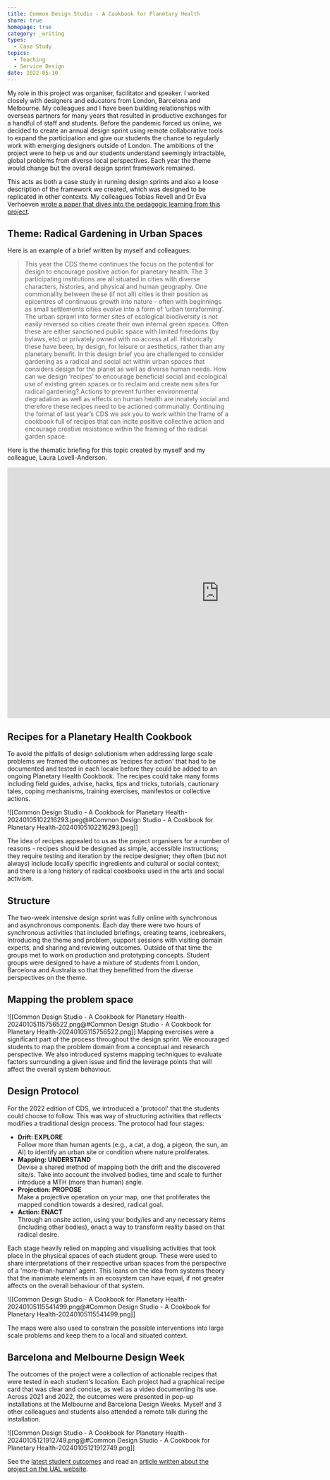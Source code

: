 ```yaml
---
title: Common Design Studio - A Cookbook for Planetary Health
share: true
homepage: true
category: _writing
types:
  - Case Study
topics:
  - Teaching
  - Service Design
date: 2022-05-10
---
```



My role in this project was organiser, facilitator and speaker. I worked closely with designers and educators from London, Barcelona and Melbourne. My colleagues and I have been building relationships with overseas partners for many years that resulted in productive exchanges for a handful of staff and students. Before the pandemic forced us online, we decided to create an annual design sprint using remote collaborative tools to expand the participation and give our students the chance to regularly work with emerging designers outside of London. The ambitions of the project were to help us and our students understand seemingly intractable, global problems from diverse local perspectives. Each year the theme would change but the overall design sprint framework remained. 

This acts as both a case study in running design sprints and also a loose description of the framework we created, which was designed to be replicated in other contexts. My colleagues Tobias Revell and Dr Eva Verhoeven [wrote a paper that dives into the pedagogic learning from this project](https://ualresearchonline.arts.ac.uk/id/eprint/14432/). 

## Theme: Radical Gardening in Urban Spaces

Here is an example of a brief written by myself and colleagues: 

> This year the CDS theme continues the focus on the potential for design to encourage positive action for planetary health. The 3 participating institutions are all situated in cities with diverse characters, histories, and physical and human geography. One commonality between these (if not all) cities is their position as epicentres of continuous growth into nature - often with beginnings as small settlements cities evolve into a form of ‘urban terraforming’. The urban sprawl into former sites of ecological biodiversity is not easily reversed so cities create their own internal green spaces. Often these are either sanctioned public space with limited freedoms (by bylaws, etc) or privately owned with no access at all. Historically these have been, by design, for leisure or aesthetics, rather than any planetary benefit. In this design brief you are challenged to consider gardening as a radical and social act within urban spaces that considers design for the planet as well as diverse human needs. How can we design ‘recipes’ to encourage beneficial social and ecological use of existing green spaces or to reclaim and create new sites for radical gardening? Actions to prevent further environmental degradation as well as effects on human health are innately social and therefore these recipes need to be actioned communally. Continuing the format of last year’s CDS we ask you to work within the frame of a cookbook full of recipes that can incite positive collective action and encourage creative resistance within the framing of the radical garden space.     

Here is the thematic briefing for this topic created by myself and my colleague, Laura Lovell-Anderson. 

<iframe src="https://docs.google.com/presentation/d/e/2PACX-1vRk8_jYzC1gftyUtV0sKfkl-0ZIYg70I_avcMu91PaB8itoIEfgu0C_1JATAPVZRfTn9ym7WsVty6kf/embed?start=false&loop=false&delayms=3000" frameborder="0" width="960" height="569" allowfullscreen="true" mozallowfullscreen="true" webkitallowfullscreen="true"></iframe>

## Recipes for a Planetary Health Cookbook

To avoid the pitfalls of design solutionism when addressing large scale problems we framed the outcomes as 'recipes for action' that had to be documented and tested in each locale before they could be added to an ongoing Planetary Health Cookbook. The recipes could take many forms including field guides, advise, hacks, tips and tricks, tutorials, cautionary tales, coping mechanisms, training exercises, manifestos or collective actions. 

![[Common Design Studio - A Cookbook for Planetary Health-20240105102216293.jpeg@#Common Design Studio - A Cookbook for Planetary Health-20240105102216293.jpeg]]

The idea of recipes appealed to us as the project organisers for a number of reasons - recipes should be designed as simple, accessible instructions; they require testing and iteration by the recipe designer; they often (but not always) include locally specific ingredients and cultural or social context; and there is a long history of radical cookbooks used in the arts and social activism.      

## Structure 

The two-week intensive design sprint was fully online with synchronous and asynchronous components. Each day there were two hours of synchronous activities that included briefings, creating teams, icebreakers, introducing the theme and problem, support sessions with visiting domain experts, and sharing and reviewing outcomes. Outside of that time the groups met to work on production and prototyping concepts. Student groups were designed to have a mixture of students from London, Barcelona and Australia so that they benefitted from the diverse perspectives on the theme.  

## Mapping the problem space
![[Common Design Studio - A Cookbook for Planetary Health-20240105115756522.png@#Common Design Studio - A Cookbook for Planetary Health-20240105115756522.png]]
Mapping exercises were a significant part of the process throughout the design sprint. We encouraged students to map the problem domain from a conceptual and research perspective. We also introduced systems mapping techniques to evaluate factors surrounding a given issue and find the leverage points that will affect the overall system behaviour. 

## Design Protocol

For the 2022 edition of CDS, we introduced a 'protocol' that the students could choose to follow. This was way of structuring activities that reflects modifies a traditional design process. The protocol had four stages:

- **Drift: EXPLORE** <br> Follow more than human agents (e.g., a cat, a dog, a pigeon, the sun, an AI) to identify an urban site or condition where nature proliferates.
- **Mapping: UNDERSTAND**<br>Devise a shared method of mapping both the drift and the discovered site/s. Take into account the involved bodies, time and scale to further introduce a MTH (more than human) angle.
- **Projection: PROPOSE**<br>Make a projective operation on your map, one that proliferates the mapped condition towards a desired, radical goal.
- **Action: ENACT**<br>Through an onsite action, using your body/ies and any necessary items (including other bodies), enact a way to transform reality based on that radical desire.

Each stage heavily relied on mapping and visualising activities that took place in the physical spaces of each student group. These were used to share interpretations of their respective urban spaces from the perspective of a 'more-than-human' agent. This leans on the idea from systems theory that the inanimate elements in an ecosystem can have equal, if not greater affects on the overall behaviour of that system. 

![[Common Design Studio - A Cookbook for Planetary Health-20240105115541499.png@#Common Design Studio - A Cookbook for Planetary Health-20240105115541499.png]]

The maps were also used to constrain the possible interventions into large scale problems and keep them to a local and situated context.  

## Barcelona and Melbourne Design Week

The outcomes of the project were a collection of actionable recipes that were tested in each student's location. Each project had a graphical recipe card that was clear and concise, as well as a video documenting its use. Across 2021 and 2022, the outcomes were presented in pop-up installations at the Melbourne and Barcelona Design Weeks. Myself and 3 other colleagues and students also attended a remote talk during the installation.

![[Common Design Studio - A Cookbook for Planetary Health-20240105121912749.png@#Common Design Studio - A Cookbook for Planetary Health-20240105121912749.png]]

See the [latest student outcomes](https://www.commondesignstudio.net/) and read an [article written about the project on the UAL website](https://www.arts.ac.uk/colleges/london-college-of-communication/stories/design-school-students-explore-international-collaborations-with-global-design-studio).



